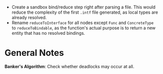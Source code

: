 - Create a sandbox bind/reduce step right after parsing a file. This would reduce the complexity of the first `.intf` file generated, as local types are already resolved.
- Rename `reduceToInterface` for all nodes except `Func` and `ConcreteType` to `reduceToBindable`, as the function's actual purpose is to return a new entity that has no resolved bindings.


General Notes
=============

**Banker's Algorithm**: Check whether deadlocks may occur at all.
